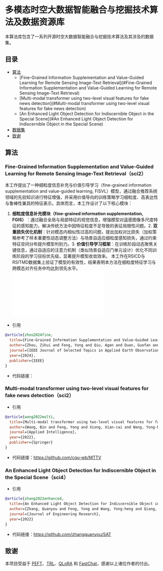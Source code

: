# 多模态时空大数据智能融合与挖掘技术算法及数据资源库
本算法库包含了一系列开源时空大数据智能融合与挖掘技术算法及其涉及的数据集。

## 目录

- [算法](#算法)
  - [Fine-Grained Information Supplementation and Value-Guided Learning for Remote Sensing Image-Text Retrieval](#Fine-Grained Information Supplementation and Value-Guided Learning for Remote Sensing Image-Text Retrieval)
  - [Multi-modal transformer using two-level visual features for fake news detection](#Multi-modal transformer using two-level visual features for fake news detection)
  - [An Enhanced Light Object Detection for Indiscernible Object in the Special Scene](#An Enhanced Light Object Detection for Indiscernible Object in the Special Scene)
- [数据集](#数据集)
- [致谢](#致谢)

## 算法
### Fine-Grained Information Supplementation and Value-Guided Learning for Remote Sensing Image-Text Retrieval（sci2）
本工作提出了一种细粒度信息补充与价值引导学习（fine-grained information supplementation and value-guided learning, FISVL）模型，通过融合推荐系统领域的先验知识进行特征增强，并采用价值导向的训练策略学习细粒度、高表达性与鲁棒性兼具的特征表示。具体而言，本工作设计了以下核心模块：
1. **​细粒度信息补充模块（fine-grained information supplementation, FGIS）**​：通过融合全局与局部特征的视觉信息，增强模型对遥感图像多尺度特征的感知能力，解决传统方法中因特征粒度不足导致的表征局限性问题。
​2. **双重损失优化机制**：针对模态内相似性过高的问题，提出加权对比损失（加权策略参考了样本重要性动态调整方法）与场景自适应细粒度感知损失，通过约束特征空间分布提升模型判别力。
​3. **价值引导学习框架**：在训练阶段动态聚焦关键信息，通过自适应的注意力机制（类似场景自适应门单元设计）优化不同训练阶段的学习目标优先级，显著提升模型收敛效率。
本工作在RSICD与RSITMD数据集上验证了模型的有效性，结果表明本方法在细粒度特征学习与跨模态对齐任务中均达到领先水平。
![# fine-grained_framework](assets/framework.pdf)
* 引用
```bibtex
@article{zhou2024fine,
  title={Fine-Grained Information Supplementation and Value-Guided Learning for Remote Sensing Image-Text Retrieval},
  author={Zhou, Zihui and Feng, Yong and Qiu, Agen and Duan, Guofan and Zhou, Mingliang},
  journal={IEEE Journal of Selected Topics in Applied Earth Observations and Remote Sensing},
  year={2024},
  publisher={IEEE}
}
```

* 代码链接：

### Multi-modal transformer using two-level visual features for fake news detection（sci2）

* 引用
```bibtex
@article{wang2022multi,
  title={Multi-modal transformer using two-level visual features for fake news detection},
  author={Wang, Bin and Feng, Yong and Xiong, Xian-cai and Wang, Yong-heng and Qiang, Bao-hua},
  journal={Applied Intelligence},
  year={2022},
  publisher={Springer}
}
```
* 代码链接：https://github.com/cqu-wb/MTTV

### An Enhanced Light Object Detection for Indiscernible Object in the Special Scene（sci4）
* 引用
```bibtex
@article{zhang2022enhanced,
  title={An Enhanced Light Object Detection for Indiscernible Object in the Special Scene},
  author={Zhang, Quanyou and Feng, Yong and Wang, Yong-heng and Qiang, Bao-hua and Wang, Lufeng and Zhang, Zebin},
  journal={Journal of Engineering Research},
  year={2022}
}
```
* 代码链接：https://github.com/zhangquanyou/SAT

## 致谢
本项目受益于 [PEFT](https://github.com/huggingface/peft)、[TRL](https://github.com/huggingface/trl)、[QLoRA](https://github.com/artidoro/qlora) 和 [FastChat](https://github.com/lm-sys/FastChat)，感谢以上诸位作者的付出。
